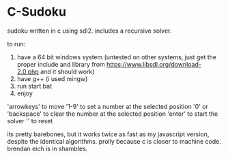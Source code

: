 # C-Sudoku
sudoku written in c using sdl2. includes a recursive solver.

to run:
  1) have a 64 bit windows system (untested on other systems, just get the proper include and library 
     from https://www.libsdl.org/download-2.0.php and it should work)
  2) have g++ (i used mingw)
  3) run start.bat
  4) enjoy

'arrowkeys' to move
'1-9' to set a number at the selected position
'0' or 'backspace' to clear the number at the selected position
'enter' to start the solver
'\' to reset

its pretty barebones, but it works twice as fast as my javascript version, despite the identical algorithms. 
prolly because c is closer to machine code. brendan eich is in shambles.
